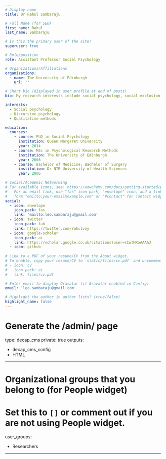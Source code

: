```yaml
---
# Display name
title: Dr Rahul Sambaraju

# Full Name (for SEO)
first_name: Rahul
last_name: Sambaraju

# Is this the primary user of the site?
superuser: true

# Role/position
role: Assistant Professor Social Psychology

# Organizations/Affiliations
organizations:
  - name: The University of Edinburgh
    url: ''

# Short bio (displayed in user profile at end of posts)
bio: My research interests include social psychology, social exclusion, discursive approaches, race and racism, South Asia.

interests:
  - Social psychology
  - Discursive psychology
  - Qualitative methods

education:
  courses:
    - course: PhD in Social Psychology
      institution: Queen Margaret University
      year: 2014
    - course: MSc in Psychological Research Methods
      institution: The University of Edinburgh
      year: 2008
    - course: Bachelor of Medicine; Bachelor of Surgery
      institution: Dr NTR University of Health Sciences
      year: 2006

# Social/Academic Networking
# For available icons, see: https://wowchemy.com/docs/getting-started/page-builder/#icons
#   For an email link, use "fas" icon pack, "envelope" icon, and a link in the
#   form "mailto:your-email@example.com" or "#contact" for contact widget.
social:
  - icon: envelope
    icon_pack: fas
    link: 'mailto:leo.sambaraju@gmail.com'
  - icon: twitter
    icon_pack: fab
    link: https://twitter.com/rahulvoy
  - icon: google-scholar
    icon_pack: ai
    link: https://scholar.google.co.uk/citations?user=sIwtMXoAAAAJ
  - icon: github
    
# Link to a PDF of your resume/CV from the About widget.
# To enable, copy your resume/CV to `static/files/cv.pdf` and uncomment the lines below.
# - icon: cv
#   icon_pack: ai
#   link: files/cv.pdf

# Enter email to display Gravatar (if Gravatar enabled in Config)
email: 'leo.sambaraju@gmail.com'

# Highlight the author in author lists? (true/false)
highlight_name: false
---
```

# Generate the /admin/ page
type: decap_cms
private: true
outputs:
  - decap_cms_config
  - HTML
---
# Organizational groups that you belong to (for People widget)
#   Set this to `[]` or comment out if you are not using People widget.
user_groups:
  - Researchers
---


